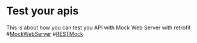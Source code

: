 # Test your apis
This is about how you can test you API with Mock Web Server with retrofit
#[MockWebServer](https://github.com/square/okhttp/tree/master/mockwebserver "Heading link")
#[RESTMock](https://caster.io/lessons/mockwebserver-restmock/ "Heading link")

